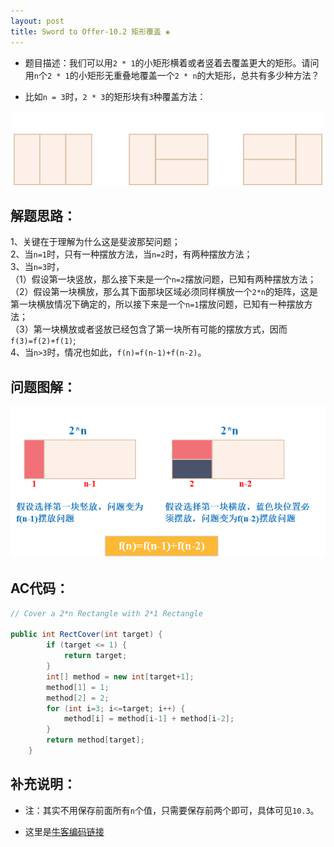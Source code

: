 ```yaml
---
layout: post
title: Sword to Offer-10.2 矩形覆盖 ❀
---
```


* 题目描述：我们可以用`2 * 1`的小矩形横着或者竖着去覆盖更大的矩形。请问用`n`个`2 * 1`的小矩形无重叠地覆盖一个`2 * n`的大矩形，总共有多少种方法？

* 比如`n = 3`时，`2 * 3`的矩形块有`3`种覆盖方法：  
  
<center>
    <img src="/assets/img/blog/sword-offer-10.2_example.png">
</center>

## 解题思路：

1、关键在于理解为什么这是斐波那契问题；  
2、当`n=1`时，只有一种摆放方法，当`n=2`时，有两种摆放方法；  
3、当`n=3`时，  
（1）假设第一块竖放，那么接下来是一个`n=2`摆放问题，已知有两种摆放方法；  
（2）假设第一块横放，那么其下面那块区域必须同样横放一个`2*n`的矩阵，这是第一块横放情况下确定的，所以接下来是一个`n=1`摆放问题，已知有一种摆放方法；  
（3）第一块横放或者竖放已经包含了第一块所有可能的摆放方式，因而`f(3)=f(2)+f(1)`;  
4、当`n>3`时，情况也如此，`f(n)=f(n-1)+f(n-2)`。


## 问题图解：

<center>
    <img src="/assets/img/blog/sword-offer-10.2.png">
</center>


## AC代码：

```java
// Cover a 2*n Rectangle with 2*1 Rectangle

public int RectCover(int target) {
        if (target <= 1) {
            return target;
        }
        int[] method = new int[target+1];
        method[1] = 1;
        method[2] = 2;
        for (int i=3; i<=target; i++) {
            method[i] = method[i-1] + method[i-2];
        }
        return method[target];
    }
```

## 补充说明：

* 注：其实不用保存前面所有`n`个值，只需要保存前两个即可，具体可见`10.3`。

* 这里是[牛客编码链接](https://www.nowcoder.com/practice/72a5a919508a4251859fb2cfb987a0e6?tpId=13&tqId=11163&tPage=1&rp=1&ru=%2Fta%2Fcoding-interviews&qru=%2Fta%2Fcoding-interviews%2Fquestion-ranking)